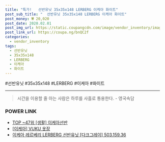 ```yaml
--- 
title: "특가!   선반유닛 35x35x148 LERBERG 이케아 화이트" 
post_sub_title: "  선반유닛 35x35x148 LERBERG 이케아 화이트" 
post_money: ₩ 20,020 
post_date: 2020.02.01 
post_img_url: https://static.coupangcdn.com/image/vendor_inventory/images/2017/03/20/10/9/f8f8d628-1086-4e02-9361-62a42d7b9ff6.jpg 
post_link_url: https://coupa.ng/bnQC2f 
categories: 
  - vendor_inventory 
tags: 
  - 선반유닛 
  - 35x35x148 
  - LERBERG 
  - 이케아 
  - 화이트 
--- 
```

  #선반유닛 #35x35x148 #LERBERG #이케아 #화이트 
<hr> 

> 시간을 이용할 줄 아는 사람은 하루를 사흘로 통용한다. - 영국속담 


### POWER LINK

* <a href="https://blog.naver.com/an0733/221792112128" target="_blank"> TOP ~47위 [생활] 이케아선반</a>
* <a href="https://blog.naver.com/fasyy4321/221781307109" target="_blank">[이케아] VUKU 옷장</a>
* <a href="https://blog.naver.com/fasyy4321/221792433267" target="_blank">이케아 레르베리 LERBERG 선반유닛 [다크그레이] 503.159.36</a>
